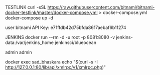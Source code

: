 
TESTLINK
curl -sSL https://raw.githubusercontent.com/bitnami/bitnami-docker-testlink/master/docker-compose.yml > docker-compose.yml
docker-compose up -d

user
bitnami
API Key: e71ffdb42d75bfda8617aebaf6b11274


JENKINS
docker run --rm -d -u root -p 8081:8080 -v jenkins-data:/var/jenkins_home jenkinsci/blueocean

admin
admin




docker exec sad_bhaskara echo "$(curl -s -I http://127.0.0.1:80/lib/api/xmlrpc/v1/xmlrpc.php)"
